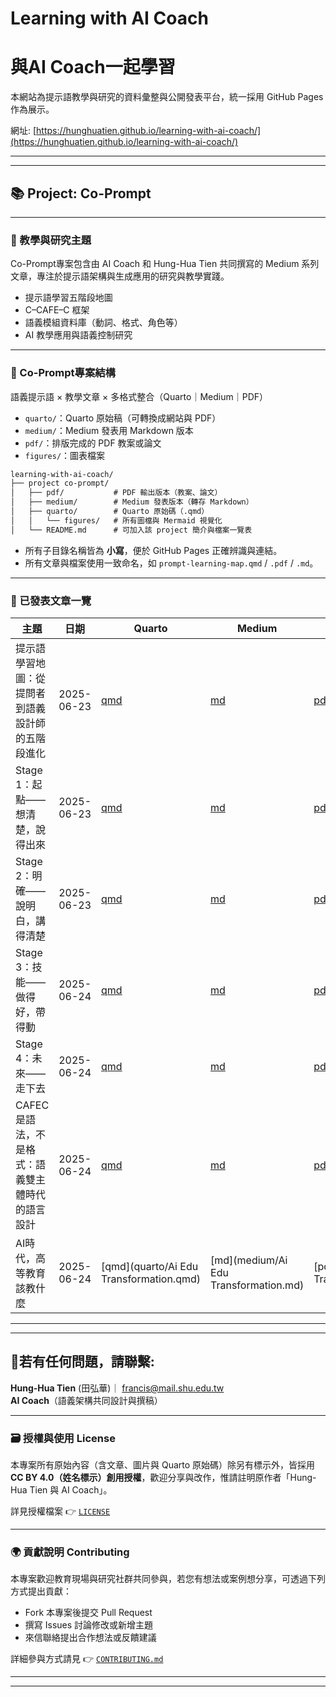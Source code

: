 # Learning with AI Coach
# 與AI Coach一起學習
本網站為提示語教學與研究的資料彙整與公開發表平台，統一採用 GitHub Pages作為展示。

網址:  [https://hunghuatien.github.io/learning-with-ai-coach/](https://hunghuatien.github.io/learning-with-ai-coach/)


---

---

## 📚 Project: Co-Prompt 

---

### 🧠 教學與研究主題

Co-Prompt專案包含由 AI Coach 和 Hung-Hua Tien 共同撰寫的 Medium 系列文章，專注於提示語架構與生成應用的研究與教學實踐。

- 提示語學習五階段地圖
- C–CAFE–C 框架
- 語義模組資料庫（動詞、格式、角色等）
- AI 教學應用與語義控制研究

---

### 📁  Co-Prompt專案結構 

語義提示語 × 教學文章 × 多格式整合（Quarto｜Medium｜PDF）

- `quarto/`：Quarto 原始稿（可轉換成網站與 PDF）
- `medium/`：Medium 發表用 Markdown 版本
- `pdf/`：排版完成的 PDF 教案或論文
- `figures/`：圖表檔案

```markdown
learning-with-ai-coach/
├── project co-prompt/
│   ├── pdf/           # PDF 輸出版本（教案、論文）
│   ├── medium/        # Medium 發表版本（轉存 Markdown）
│   ├── quarto/        # Quarto 原始碼（.qmd）
│   │   └── figures/   # 所有圖檔與 Mermaid 視覺化
│   └── README.md      # 可加入該 project 簡介與檔案一覽表

```

- 所有子目錄名稱皆為 **小寫**，便於 GitHub Pages 正確辨識與連結。
- 所有文章與檔案使用一致命名，如 `prompt-learning-map.qmd` / `.pdf` / `.md`。

---

### 📝 已發表文章一覽


| 主題                          | 日期         | Quarto                                | Medium                              | PDF                                |
| --------------------------- | ---------- | ------------------------------------- | ----------------------------------- | ---------------------------------- |
| 提示語學習地圖：從提問者到語義設計師的五階段進化    | 2025-06-23 | [qmd](quarto/prompt-learning-map.qmd) | [md](medium/prompt-learning-map.md) | [pdf](pdf/prompt-learning-map.pdf) |
| Stage 1：起點——想清楚，說得出來        | 2025-06-23 | [qmd](quarto/stage1-thinking.qmd)     | [md](medium/stage1-thinking.md)     | [pdf](pdf/stage1-thinking.pdf)     |
| Stage 2：明確——說明白，講得清楚        | 2025-06-23 | [qmd](quarto/stage2-clarify.qmd)      | [md](medium/stage2-clarify.md)      | [pdf](pdf/stage2-clarify.pdf)      |
| Stage 3：技能——做得好，帶得動         | 2025-06-24 | [qmd](quarto/stage3-skill.qmd)        | [md](medium/stage3-skill.md)        | [pdf](pdf/stage3-skill.pdf)        |
| Stage 4：未來——走下去             | 2025-06-24 | [qmd](quarto/stage4-future.qmd)       | [md](medium/stage4-future.md)       | [pdf](pdf/stage4-future.pdf)       |
| CAFEC 是語法，不是格式：語義雙主體時代的語言設計 | 2025-06-24 | [qmd](quarto/cafec-grammar.qmd)       | [md](medium/cafec-grammar.md)       | [pdf](pdf/cafec-grammar.pdf)       |
|AI時代，高等教育該教什麼|2025-06-24| [qmd](quarto/Ai Edu Transformation.qmd)       | [md](medium/Ai Edu Transformation.md)       | [pdf](pdf/Ai Edu Transformation.pdf)       |

---

---

## 📧若有任何問題，請聯繫: 

**Hung-Hua Tien** (田弘華)｜ francis@mail.shu.edu.tw  
**AI Coach**（語義架構共同設計與撰稿）

---
### 🗃 授權與使用 License

本專案所有原始內容（含文章、圖片與 Quarto 原始碼）除另有標示外，皆採用 **CC BY 4.0（姓名標示）創用授權**，歡迎分享與改作，惟請註明原作者「Hung-Hua Tien 與 AI Coach」。

詳見授權檔案 👉 [`LICENSE`](LICENSE)

---
### 🌍 貢獻說明 Contributing

本專案歡迎教育現場與研究社群共同參與，若您有想法或案例想分享，可透過下列方式提出貢獻：

- Fork 本專案後提交 Pull Request
- 撰寫 Issues 討論修改或新增主題
- 來信聯絡提出合作想法或反饋建議

詳細參與方式請見 👉 [`CONTRIBUTING.md`](CONTRIBUTING.md)

---

---
